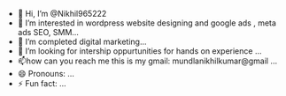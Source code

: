 - 👋 Hi, I’m @Nikhil965222
- 👀 I’m interested in wordpress website designing and google ads , meta ads SEO, SMM...
- 🌱 I’m completed digital marketing...
- 💞️ I’m looking for intership oppurtunities for hands on experience ...
- 📫how can you reach me this is my gmail: mundlanikhilkumar@gmail ...
- 😄 Pronouns: ...
- ⚡ Fun fact: ...

<!---
Nikhil965222/Nikhil965222 is a ✨ special ✨ repository because its `README.md` (this file) appears on your GitHub profile.
You can click the Preview link to take a look at your changes.
--->

